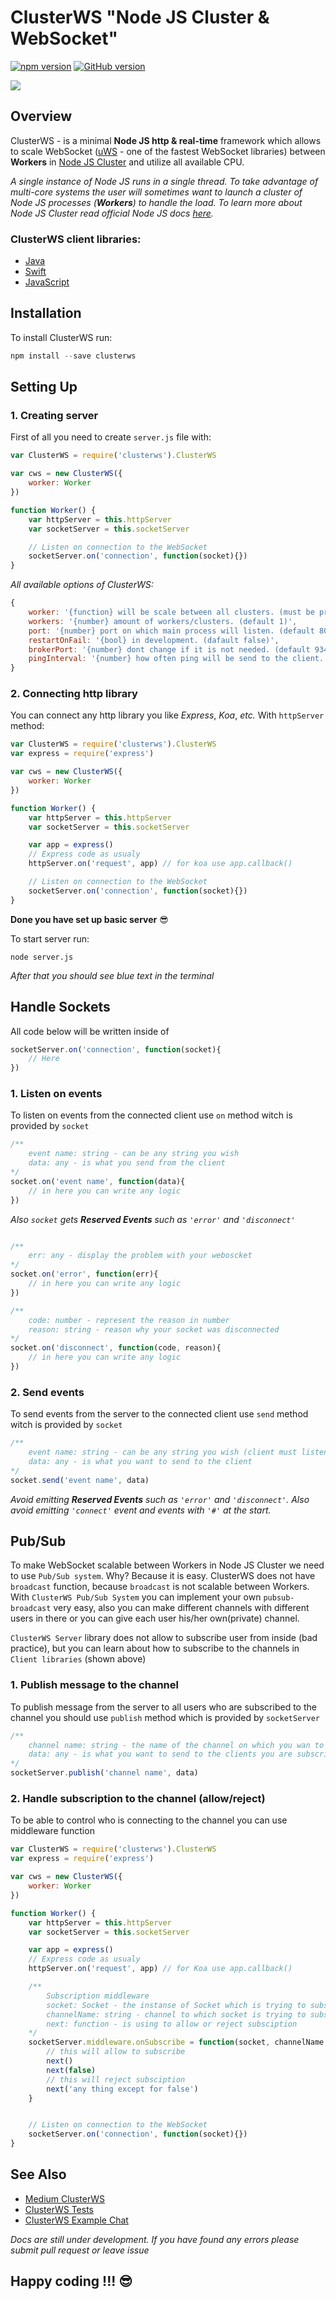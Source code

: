 # ClusterWS "Node JS Cluster & WebSocket"
[![npm version](https://badge.fury.io/js/clusterws.svg)](https://badge.fury.io/js/clusterws)
[![GitHub version](https://badge.fury.io/gh/goriunov%2FClusterWS.svg)](https://badge.fury.io/gh/goriunov%2FClusterWS)

![](https://u.cubeupload.com/goriunovd/6cdmain.gif)

## Overview
ClusterWS - is a minimal **Node JS http & real-time** framework which allows to scale WebSocket ([uWS](https://github.com/uNetworking/uWebSockets) - one of the fastest WebSocket libraries) between **Workers** in [Node JS Cluster](https://nodejs.org/api/cluster.html) and utilize all available CPU.

*A single instance of Node JS runs in a single thread. To take advantage of multi-core systems the user will sometimes want to launch a cluster of Node JS processes (**Workers**) to handle the load. To learn more about Node JS Cluster read official Node JS docs [here](https://nodejs.org/api/cluster.html).*

### ClusterWS client libraries:
* [Java](https://github.com/ClusterWS/ClusterWS-Client-Java) 
* [Swift](https://github.com/ClusterWS/ClusterWS-Client-Swift)
* [JavaScript](https://github.com/ClusterWS/ClusterWS-Client-JS)

## Installation
To install ClusterWS run:
```js
npm install --save clusterws
```

## Setting Up
### 1. Creating server
First of all you need to create `server.js` file with: 
```js
var ClusterWS = require('clusterws').ClusterWS

var cws = new ClusterWS({
    worker: Worker
})

function Worker() { 
    var httpServer = this.httpServer
    var socketServer = this.socketServer

    // Listen on connection to the WebSocket
    socketServer.on('connection', function(socket){})
}
```

*All available options of ClusterWS:*
```js
{
    worker: '{function} will be scale between all clusters. (must be provided)',
    workers: '{number} amount of workers/clusters. (default 1)',
    port: '{number} port on which main process will listen. (default 80)',
    restartOnFail: '{bool} in development. (dafault false)',
    brokerPort: '{number} dont change if it is not needed. (default 9346)',
    pingInterval: '{number} how often ping will be send to the client. (default 20000) in ms'
}
```

### 2. Connecting http library
You can connect any http library you like *Express*, *Koa*, *etc.* With `httpServer` method:
```js
var ClusterWS = require('clusterws').ClusterWS
var express = require('express')

var cws = new ClusterWS({
    worker: Worker
})

function Worker() { 
    var httpServer = this.httpServer
    var socketServer = this.socketServer

    var app = express()
    // Express code as usualy
    httpServer.on('request', app) // for koa use app.callback()

    // Listen on connection to the WebSocket
    socketServer.on('connection', function(socket){})
}
```

**Done you have set up basic server** :sunglasses:

To start server run:
```
node server.js
```
*After that you should see blue text in the terminal*

## Handle Sockets
All code below will be written inside of 
```js
socketServer.on('connection', function(socket){
    // Here
})
```

### 1. Listen on events
To listen on events from the connected client use `on` method witch is provided by `socket`
```js
/**
    event name: string - can be any string you wish
    data: any - is what you send from the client
*/
socket.on('event name', function(data){
    // in here you can write any logic
})
```

*Also `socket` gets **Reserved Events** such as `'error'` and `'disconnect'`*

```js

/**
    err: any - display the problem with your weboscket
*/
socket.on('error', function(err){
    // in here you can write any logic
})

/**
    code: number - represent the reason in number
    reason: string - reason why your socket was disconnected
*/
socket.on('disconnect', function(code, reason){
    // in here you can write any logic
})
```

### 2. Send events
To send events from the server to the connected client use `send` method witch is provided by `socket`
```js
/**
    event name: string - can be any string you wish (client must listen on this event name)
    data: any - is what you want to send to the client
*/
socket.send('event name', data)
```

*Avoid emitting **Reserved Events** such as `'error'` and `'disconnect'`. Also avoid emitting `'connect'` event and events with `'#'` at the start.*

## Pub/Sub
To make WebSocket scalable between Workers in Node JS Cluster we need to use `Pub/Sub system`. Why? Because it is easy. ClusterWS does not have `broadcast` function, because `broadcast` is not scalable between Workers. With `ClusterWS Pub/Sub System` you can implement your own `pubsub-broadcast` very easy, also you can make different channels with different users in there or you can give each user his/her own(private) channel.

`ClusterWS Server` library does not allow to subscribe user from inside (bad practice), but you can learn about how to subscribe to the channels in `Client libraries` (shown above)

### 1. Publish message to the channel
To publish message from the server to all users who are subscribed to the channel you should use `publish` method which is provided by `socketServer`
```js
/**
    channel name: string - the name of the channel on which you wan to send data
    data: any - is what you want to send to the clients you are subscribed to the channel
*/
socketServer.publish('channel name', data)
```

### 2. Handle subscription to the channel (allow/reject)
To be able to control who is connecting to the channel you can use middleware function
```js
var ClusterWS = require('clusterws').ClusterWS
var express = require('express')

var cws = new ClusterWS({
    worker: Worker
})

function Worker() { 
    var httpServer = this.httpServer
    var socketServer = this.socketServer

    var app = express()
    // Express code as usualy
    httpServer.on('request', app) // for Koa use app.callback()

    /**
        Subscription middleware
        socket: Socket - the instanse of Socket which is trying to subscribe
        channelName: string - channel to which socket is trying to subscribe
        next: function - is using to allow or reject subsciption
    */
    socketServer.middleware.onSubscribe = function(socket, channelName, next){
        // this will allow to subscribe
        next() 
        next(false)
        // this will reject subsciption
        next('any thing except for false')
    }


    // Listen on connection to the WebSocket
    socketServer.on('connection', function(socket){})
}
```

## See Also
* [Medium ClusterWS](https://medium.com/clusterws)
* [ClusterWS Tests](https://github.com/ClusterWS/ClusterWS-Tests)
* [ClusterWS Example Chat](https://github.com/goriunov/ClusterWS-Chat-Example)

*Docs are still under development. If you have found any errors please submit pull request or leave issue*

## Happy coding !!! :sunglasses:
